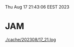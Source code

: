 Thu Aug 17 21:43:06 EEST 2023
# JAM
<a href='./cache/202308/17_21.log'>./cache/202308/17_21.log</a>
